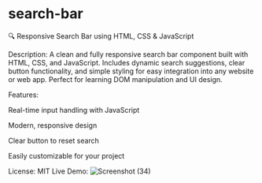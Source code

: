 # search-bar
🔍 Responsive Search Bar using HTML, CSS & JavaScript

Description:
A clean and fully responsive search bar component built with HTML, CSS, and JavaScript. Includes dynamic search suggestions, clear button functionality, and simple styling for easy integration into any website or web app. Perfect for learning DOM manipulation and UI design.

Features:

Real-time input handling with JavaScript

Modern, responsive design

Clear button to reset search

Easily customizable for your project

License: MIT
Live Demo: ![Screenshot (34)](https://github.com/user-attachments/assets/365e634a-4155-414d-93ec-3c8009fdb5f0)
